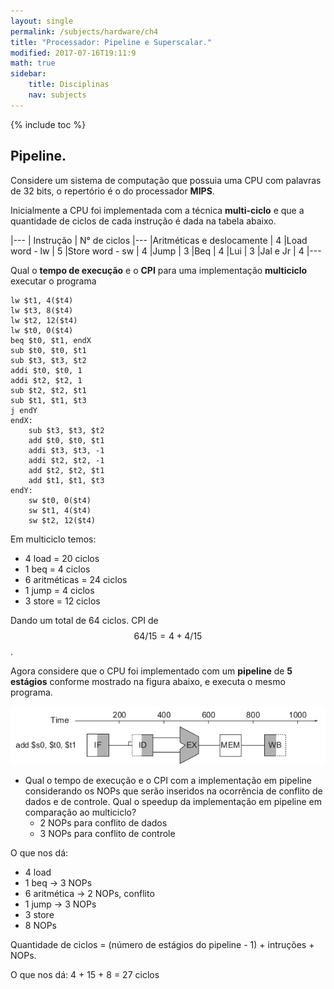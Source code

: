 ```yaml
---
layout: single
permalink: /subjects/hardware/ch4
title: "Processador: Pipeline e Superscalar."
modified: 2017-07-16T19:11:9
math: true
sidebar:
    title: Disciplinas
    nav: subjects
---
```


{% include toc %}

## Pipeline.

Considere um sistema de computação que possuia uma CPU com palavras de 32 bits, o repertório é o do processador **MIPS**.

Inicialmente a CPU foi implementada com a técnica **multi-ciclo** e que a quantidade de ciclos de cada instrução é dada na tabela abaixo.

|---
| Instrução | N° de ciclos
|---
|Aritméticas e deslocamente | 4
|Load word - lw | 5
|Store word - sw | 4
|Jump | 3
|Beq | 4
|Lui | 3
|Jal e Jr | 4
|---

Qual o **tempo de execução** e o **CPI** para uma implementação **multiciclo** executar o programa

~~~
lw $t1, 4($t4)
lw $t3, 8($t4)
lw $t2, 12($t4)
lw $t0, 0($t4)
beq $t0, $t1, endX
sub $t0, $t0, $t1
sub $t3, $t3, $t2
addi $t0, $t0, 1
addi $t2, $t2, 1
sub $t2, $t2, $t1
sub $t1, $t1, $t3
j endY
endX:
    sub $t3, $t3, $t2
    add $t0, $t0, $t1
    addi $t3, $t3, -1
    addi $t2, $t2, -1
    add $t2, $t2, $t1
    add $t1, $t1, $t3
endY:
    sw $t0, 0($t4)
    sw $t1, 4($t4)
    sw $t2, 12($t4)
~~~

Em multiciclo temos:
- 4 load = 20 ciclos
- 1 beq = 4 ciclos
- 6 aritméticas = 24 ciclos
- 1 jump = 4 ciclos
- 3 store = 12 ciclos

Dando um total de 64 ciclos.
CPI de $$ 64/15 = 4+4/15 $$.

Agora considere que o CPU foi implementado com um **pipeline** de **5 estágios** conforme mostrado na figura abaixo, e executa o mesmo programa.

![fig01.png](/imgs/hardware/fig01.png)

- Qual o tempo de execução e o CPI com a implementação em pipeline considerando os NOPs que serão inseridos na ocorrência de conflito de dados e de controle. Qual o speedup da implementação em pipeline em comparação ao multiciclo?
    - 2 NOPs para conflito de dados
    - 3 NOPs para conflito de controle


O que nos dá:
- 4 load
- 1 beq -> 3 NOPs
- 6 aritmética -> 2 NOPs, conflito
- 1 jump -> 3 NOPs
- 3 store
- 8 NOPs

Quantidade de ciclos = (número de estágios do pipeline - 1) + intruções + NOPs.

O que nos dá: 4 + 15 + 8 = 27 ciclos
